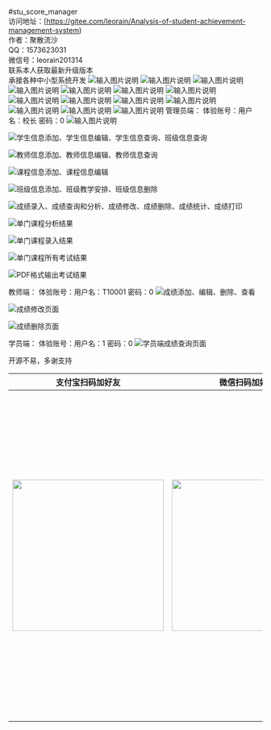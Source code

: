 #stu_score_manager<br/>
访问地址：[https://gitee.com/leorain/Analysis-of-student-achievement-management-system)<br/>
作者：聚散流沙<br/>
QQ：1573623031<br/>
微信号：leorain201314<br/>
联系本人获取最新升级版本<br/>
承接各种中小型系统开发
![输入图片说明](https://images.gitee.com/uploads/images/2022/0408/114603_a9a418b0_381412.png "13.png")
![输入图片说明](https://images.gitee.com/uploads/images/2022/0408/114625_526e7fd9_381412.png "14.png")
![输入图片说明](https://images.gitee.com/uploads/images/2022/0408/114641_e08af4f5_381412.png "15.png")
![输入图片说明](https://images.gitee.com/uploads/images/2021/0603/222725_1cb35d37_381412.png "QQ截图20210603222507.png")
![输入图片说明](https://images.gitee.com/uploads/images/2021/0603/222739_bcc21a1d_381412.png "QQ截图20210603222545.png")
![输入图片说明](https://images.gitee.com/uploads/images/2021/0529/212533_4eb9a924_381412.png "QQ截图20210529212404.png")
![输入图片说明](https://images.gitee.com/uploads/images/2021/0529/212547_e2398ec7_381412.png "QQ截图20210529212304.png")
![输入图片说明](https://images.gitee.com/uploads/images/2021/0529/212603_be141fe9_381412.png "QQ截图20210529212324.png")
![输入图片说明](https://images.gitee.com/uploads/images/2021/0529/213310_435ff14b_381412.png "QQ截图20210529213152.png")
![输入图片说明](https://images.gitee.com/uploads/images/2021/0529/213322_0c8fde89_381412.png "QQ截图20210529213239.png")
![输入图片说明](https://images.gitee.com/uploads/images/2021/0529/220118_069745f7_381412.png "QQ截图20210529215856.png")
![输入图片说明](https://images.gitee.com/uploads/images/2021/0529/220133_903c3512_381412.png "QQ截图20210529215958.png")
![输入图片说明](https://images.gitee.com/uploads/images/2021/0602/151606_376cf0da_381412.png "QQ截图20210602151333.png")
![输入图片说明](https://images.gitee.com/uploads/images/2021/0602/151620_a1df5d0d_381412.png "QQ截图20210602151456.png")
管理员端：
体验账号：用户名：校长 密码：0
![输入图片说明](https://images.gitee.com/uploads/images/2021/0529/214600_c1c4c40a_1614990.png "QQ截图20210529213239.png")

![学生信息添加、学生信息编辑、学生信息查询、班级信息查询](https://images.gitee.com/uploads/images/2021/0529/214600_c1c4c40a_1614990.png "学生管理")

![教师信息添加、教师信息编辑、教师信息查询](http://git.oschina.net/uploads/images/2016/1112/202441_d4b51a43_381412.png "教师管理")

![课程信息添加、课程信息编辑](http://git.oschina.net/uploads/images/2016/1112/202532_c92ca869_381412.png "课程信息管理")

![班级信息添加、班级教学安排、班级信息删除](http://git.oschina.net/uploads/images/2016/1112/202623_8f52dd1c_381412.png "班级管理")

![成绩录入、成绩查询和分析、成绩修改、成绩删除、成绩统计、成绩打印](http://git.oschina.net/uploads/images/2016/1112/202753_048761bf_381412.png "成绩管理")

![单门课程分析结果](http://git.oschina.net/uploads/images/2016/1112/203011_254949cb_381412.png "成绩查询分析")

![单门课程录入结果](http://git.oschina.net/uploads/images/2016/1112/203312_58eeb41c_381412.png "成绩录入分析")

![单门课程所有考试结果](http://git.oschina.net/uploads/images/2016/1112/203420_7b0e6e9b_381412.png "课程整体分析")

![PDF格式输出考试结果](http://git.oschina.net/uploads/images/2016/1112/203510_a25302e5_381412.png "成绩打印")


教师端：
体验账号：用户名：T10001 密码：0
![成绩添加、编辑、删除、查看](http://git.oschina.net/uploads/images/2016/1112/203714_5dcd9209_381412.png "教师主页面")

![成绩修改页面](http://git.oschina.net/uploads/images/2016/1112/203851_fb8530dd_381412.png "教师端成绩修改页面")

![成绩删除页面](http://git.oschina.net/uploads/images/2016/1112/203933_04a65e0f_381412.png "教师端成绩删除页面")


学员端：
体验账号：用户名：1 密码：0
![学员端成绩查询页面](http://git.oschina.net/uploads/images/2016/1112/204058_41401388_381412.png "学员端成绩查询页面")

开源不易，多谢支持

| 支付宝扫码加好友   | 微信扫码加好友  |  QQ扫码加好友 |
|---|---|---|
|<img src="https://images.gitee.com/uploads/images/2022/0408/071045_d4e4cff0_381412.jpeg" width="300px" heigth="300px"/>   | <img src="https://images.gitee.com/uploads/images/2022/0408/071102_611afdf6_381412.jpeg" width="300px" height="300px"/>  | <img src="https://images.gitee.com/uploads/images/2022/0408/072019_bbe2bc43_381412.jpeg" width="450px" height="650px"/>  |

